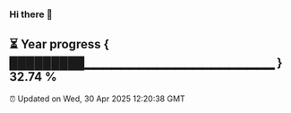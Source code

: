 ### Hi there 👋
⏳ Year progress { █████████▁▁▁▁▁▁▁▁▁▁▁▁▁▁▁▁▁▁▁▁▁ } 32.74 %
---
⏰ Updated on Wed, 30 Apr 2025 12:20:38 GMT

